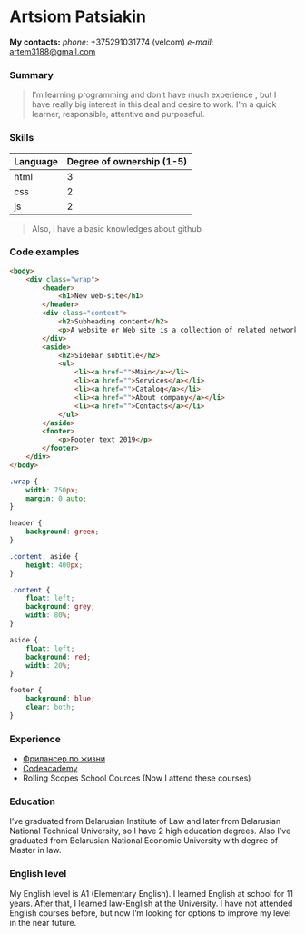 # Artsiom Patsiakin

**My contacts:**
*phone*: +375291031774 (velcom)
*e-mail*: artem3188@gmail.com

### Summary

>I’m learning programming and don’t have much experience ,  but I have really big interest in this deal  and desire to work. I’m a quick learner, responsible, attentive and purposeful.

### Skills

| Language | Degree of ownership (1-5) |
| --- | --- |
| html | 3 |
| css | 2 |
| js | 2 |

>Also, I have a basic knowledges about github

### Code examples

```html
<body>
	<div class="wrap">
		<header>
			<h1>New web-site</h1>
		</header>
		<div class="content">
			<h2>Subheading content</h2>
			<p>A website or Web site is a collection of related network web resources, such as web pages, multimedia content, which are typically identified with a common domain name, and published on at least one web server. </p>
		</div>		
		<aside>
			<h2>Sidebar subtitle</h2>
			<ul>
				<li><a href="">Main</a></li>
				<li><a href="">Services</a></li>
				<li><a href="">Catalog</a></li>
				<li><a href="">About company</a></li>
				<li><a href="">Contacts</a></li>
			</ul>
		</aside>
		<footer>
			<p>Footer text 2019</p>
		</footer>
	</div>
</body>
```

```css
.wrap {
	width: 750px;
	margin: 0 auto;
}

header {
	background: green;
}

.content, aside {
	height: 400px;
}

.content {
	float: left;
	background: grey;
	width: 80%;
}

aside {
	float: left;
	background: red;
	width: 20%;
}

footer {
	background: blue;
	clear: both;
}
```


### Experience

- [Фрилансер по жизни](https://www.youtube.com/c/FreelancerLifeStyle)
- [Codeacademy](https://www.codecademy.com/learn)
- Rolling Scopes School Cources (Now I attend these courses)

### Education
I’ve graduated from Belarusian Institute of Law and later from Belarusian National Technical University, so I have 2 high education degrees. Also I’ve graduated from Belarusian National Economic University with degree of Master in law.

### English level
My English level is A1 (Elementary English). I learned English at school for 11 years. After that, I learned law-English at the University. I have not attended English courses before, but now I’m looking for options to improve my level in the near future.